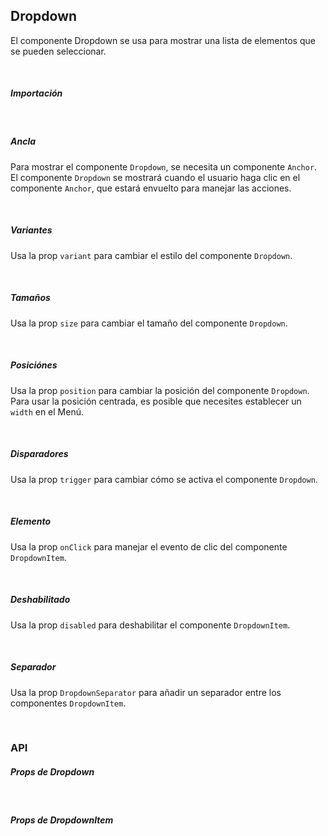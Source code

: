 ## Dropdown

El componente Dropdown se usa para mostrar una lista de elementos que se pueden seleccionar.

<div><LeSourceButton url="https://github.com/hiimlex/leux/tree/main/src/components/Dropdown"></LeSourceButton></div>

<br />

##### Importación

<div>
<DropdownImportPreview>
</DropdownImportPreview>
</div>

<br />

##### Ancla

Para mostrar el componente `Dropdown`, se necesita un componente `Anchor`. El componente `Dropdown` se mostrará cuando el usuario haga clic en el componente `Anchor`, que estará envuelto para manejar las acciones.

<div>
<DropdownAnchorPreview>
</DropdownAnchorPreview>
</div>

<br />

##### Variantes

Usa la prop `variant` para cambiar el estilo del componente `Dropdown`.

<div>
<DropdownVariantPreview>
</DropdownVariantPreview>
</div>

<br />

##### Tamaños

Usa la prop `size` para cambiar el tamaño del componente `Dropdown`.

<div>
<DropdownSizePreview>
</DropdownSizePreview>
</div>

<br />

##### Posiciónes

Usa la prop `position` para cambiar la posición del componente `Dropdown`. Para usar la posición centrada, es posible que necesites establecer un `width` en el Menú.

<div>
<DropdownPositionPreview>
</DropdownPositionPreview>
</div>

<br />

##### Disparadores

Usa la prop `trigger` para cambiar cómo se activa el componente `Dropdown`.

<div>
<DropdownTriggerPreview>
</DropdownTriggerPreview>
</div>

<br />

##### Elemento

Usa la prop `onClick` para manejar el evento de clic del componente `DropdownItem`.

<div>
<DropdownItemPreview>
</DropdownItemPreview>
</div>

<br />

##### Deshabilitado

Usa la prop `disabled` para deshabilitar el componente `DropdownItem`.

<div>
<DropdownItemDisabledPreview>
</DropdownItemDisabledPreview>
</div>

<br/>

##### Separador

Usa la prop `DropdownSeparator` para añadir un separador entre los componentes `DropdownItem`.

<div>
<DropdownSeparatorPreview>
</DropdownSeparatorPreview>
</div>

<br />

### API

##### Props de Dropdown

<div>
<DropdownApiTable>
</DropdownApiTable>
</div>

<br/>

##### Props de DropdownItem

<div>
<DropdownItemApiTable>
</DropdownItemApiTable>
</div>

<br />
